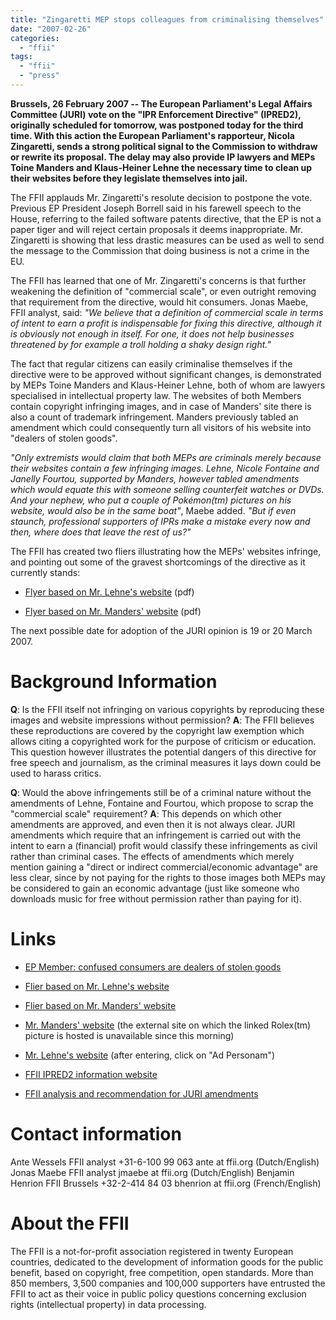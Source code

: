 ```yaml
---
title: "Zingaretti MEP stops colleagues from criminalising themselves"
date: "2007-02-26"
categories: 
  - "ffii"
tags: 
  - "ffii"
  - "press"
---
```


**Brussels, 26 February 2007 -- The European Parliament's Legal Affairs Committee (JURI) vote on the "IPR Enforcement Directive" (IPRED2), originally scheduled for tomorrow, was postponed today for the third time. With this action the European Parliament's rapporteur, Nicola Zingaretti, sends a strong political signal to the Commission to withdraw or rewrite its proposal. The delay may also provide IP lawyers and MEPs Toine Manders and Klaus-Heiner Lehne the necessary time to clean up their websites before they legislate themselves into jail.**

The FFII applauds Mr. Zingaretti's resolute decision to postpone the vote. Previous EP President Joseph Borrell said in his farewell speech to the House, referring to the failed software patents directive, that the EP is not a paper tiger and will reject certain proposals it deems inappropriate. Mr. Zingaretti is showing that less drastic measures can be used as well to send the message to the Commission that doing business is not a crime in the EU.

The FFII has learned that one of Mr. Zingaretti's concerns is that further weakening the definition of "commercial scale", or even outright removing that requirement from the directive, would hit consumers. Jonas Maebe, FFII analyst, said: _"We believe that a definition of commercial scale in terms of intent to earn a profit is indispensable for fixing this directive, although it is obviously not enough in itself. For one, it does not help businesses threatened by for example a troll holding a shaky design right."_

The fact that regular citizens can easily criminalise themselves if the directive were to be approved without significant changes, is demonstrated by MEPs Toine Manders and Klaus-Heiner Lehne, both of whom are lawyers specialised in intellectual property law. The websites of both Members contain copyright infringing images, and in case of Manders' site there is also a count of trademark infringement. Manders previously tabled an amendment which could consequently turn all visitors of his website into "dealers of stolen goods".

_"Only extremists would claim that both MEPs are criminals merely because their websites contain a few infringing images. Lehne, Nicole Fontaine and Janelly Fourtou, supported by Manders, however tabled amendments which would equate this with someone selling counterfeit watches or DVDs. And your nephew, who put a couple of Pokémon(tm) pictures on his website, would also be in the same boat"_, Maebe added. _"But if even staunch, professional supporters of IPRs make a mistake every now and then, where does that leave the rest of us?"_

The FFII has created two fliers illustrating how the MEPs' websites infringe, and pointing out some of the gravest shortcomings of the directive as it currently stands:

- [Flyer based on Mr. Lehne's website](http://blog.ffii.org/wp-content/uploads/2007/02/Lehne_website.pdf) (pdf)
    
- [Flyer based on Mr. Manders' website](http://blog.ffii.org/wp-content/uploads/2007/02/Manders_website.pdf) (pdf)
    

The next possible date for adoption of the JURI opinion is 19 or 20 March 2007.

# Background Information

**Q**: Is the FFII itself not infringing on various copyrights by reproducing these images and website impressions without permission? **A**: The FFII believes these reproductions are covered by the copyright law exemption which allows citing a copyrighted work for the purpose of criticism or education. This question however illustrates the potential dangers of this directive for free speech and journalism, as the criminal measures it lays down could be used to harass critics.

**Q**: Would the above infringements still be of a criminal nature without the amendments of Lehne, Fontaine and Fourtou, which propose to scrap the "commercial scale" requirement? **A**: This depends on which other amendments are approved, and even then it is not always clear. JURI amendments which require that an infringement is carried out with the intent to earn a (financial) profit would classify these infringements as civil rather than criminal cases. The effects of amendments which merely mention gaining a "direct or indirect commercial/economic advantage" are less clear, since by not paying for the rights to those images both MEPs may be considered to gain an economic advantage (just like someone who downloads music for free without permission rather than paying for it).

# Links

- [EP Member: confused consumers are dealers of stolen goods](http://press.ffii.org/Press_releases/EP_Member%3A_confused_consumers_are_dealers_of_stolen_goods)
    
- [Flier based on Mr. Lehne's website](https://press.ffii.org/Press%20releases/Zingaretti%20MEP%20stops%20colleagues%20from%20criminalising%20themselves?action=AttachFile&do=view&target=Lehne_website.pdf "attachment:Lehne_website.pdf")
    
- [Flier based on Mr. Manders' website](https://press.ffii.org/Press%20releases/Zingaretti%20MEP%20stops%20colleagues%20from%20criminalising%20themselves?action=AttachFile&do=view&target=Manders_website.pdf "attachment:Manders_website.pdf")
    
- [Mr. Manders' website](http://www.toinemanders.nl) (the external site on which the linked Rolex(tm) picture is hosted is unavailable since this morning)
    
- [Mr. Lehne's website](http://www.kh-lehne.de) (after entering, click on "Ad Personam")
    
- [FFII IPRED2 information website](http://action.ffii.org/ipred2/)
    
- [FFII analysis and recommendation for JURI amendments](http://action.ffii.org/ipred2/JURI_Tabled_Amendments)
    

# Contact information

Ante Wessels FFII analyst +31-6-100 99 063 ante at ffii.org (Dutch/English) Jonas Maebe FFII analyst jmaebe at ffii.org (Dutch/English) Benjamin Henrion FFII Brussels +32-2-414 84 03 bhenrion at ffii.org (French/English)

# About the FFII

The FFII is a not-for-profit association registered in twenty European countries, dedicated to the development of information goods for the public benefit, based on copyright, free competition, open standards. More than 850 members, 3,500 companies and 100,000 supporters have entrusted the FFII to act as their voice in public policy questions concerning exclusion rights (intellectual property) in data processing.
